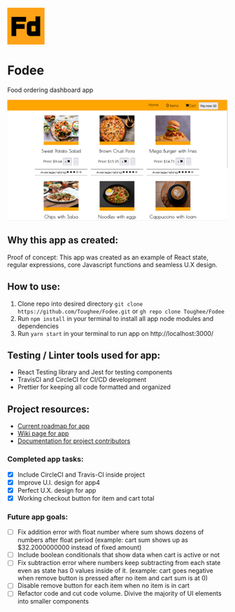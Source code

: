 ![App logo](./public/img/fodee_logo.png)

# Fodee

Food ordering dashboard app

![Splash page](./public/img/fodee_splashpage.png)

## Why this app as created:

Proof of concept: This app was created as an example of React state, regular expressions, core Javascript functions and seamless U.X design.

## How to use:

1. Clone repo into desired directory `git clone https://github.com/Toughee/Fodee.git` or `gh repo clone Toughee/Fodee`
2. Run `npm install` in your terminal to install all app node modules and dependencies
3. Run `yarn start` in your terminal to run app on http://localhost:3000/

## Testing / Linter tools used for app:

-   React Testing library and Jest for testing components
-   TravisCI and CircleCI for CI/CD development
-   Prettier for keeping all code formatted and organized

## Project resources:

-   [Current roadmap for app](https://github.com/Toughee/Fodee/projects/1)
-   [Wiki page for app](https://github.com/Toughee/Fodee/wiki)
-   [Documentation for project contributors](https://github.com/Toughee/Fodee/tree/main/docs)

### Completed app tasks:

-   [x] Include CircleCI and Travis-CI inside project
-   [x] Improve U.I. design for app4
-   [x] Perfect U.X. design for app
-   [x] Working checkout button for item and cart total

### Future app goals:

-   [ ] Fix addition error with float number where sum shows dozens of numbers after float period (example: cart sum shows up as $32.2000000000 instead of fixed amount)
-   [ ] Include boolean conditionals that show data when cart is active or not
-   [ ] Fix subtraction error where numbers keep subtracting from each state even as state has 0 values inside of it. (example: cart goes negative when remove button is pressed after no item and cart sum is at 0)
-   [ ] Disable remove button for each item when no item is in cart
-   [ ] Refactor code and cut code volume. Divive the majority of UI elements into smaller components
